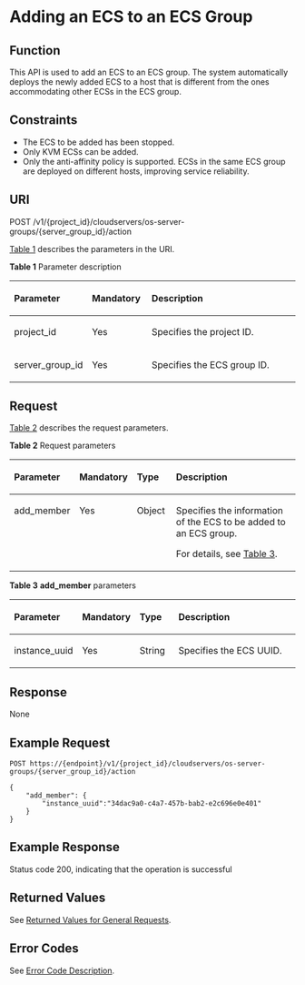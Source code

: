 # Adding an ECS to an ECS Group<a name="EN-US_TOPIC_0133622595"></a>

## Function<a name="en-us_topic_0057973153_section31887518"></a>

This API is used to add an ECS to an ECS group. The system automatically deploys the newly added ECS to a host that is different from the ones accommodating other ECSs in the ECS group.

## Constraints<a name="en-us_topic_0057973153_section32752180"></a>

-   The ECS to be added has been stopped.
-   Only KVM ECSs can be added.
-   Only the anti-affinity policy is supported. ECSs in the same ECS group are deployed on different hosts, improving service reliability.

## URI<a name="en-us_topic_0057973153_section18552212"></a>

POST /v1/\{project\_id\}/cloudservers/os-server-groups/\{server\_group\_id\}/action

[Table 1](#en-us_topic_0057973153_en-us_topic_0020212650_table62669527)  describes the parameters in the URI.

**Table  1**  Parameter description

<a name="en-us_topic_0057973153_en-us_topic_0020212650_table62669527"></a>
<table><thead align="left"><tr id="en-us_topic_0057973153_en-us_topic_0020212650_row33894570"><th class="cellrowborder" valign="top" width="22%" id="mcps1.2.4.1.1"><p id="p5187119"><a name="p5187119"></a><a name="p5187119"></a>Parameter</p>
</th>
<th class="cellrowborder" valign="top" width="21%" id="mcps1.2.4.1.2"><p id="p17503500"><a name="p17503500"></a><a name="p17503500"></a>Mandatory</p>
</th>
<th class="cellrowborder" valign="top" width="56.99999999999999%" id="mcps1.2.4.1.3"><p id="p8497414"><a name="p8497414"></a><a name="p8497414"></a>Description</p>
</th>
</tr>
</thead>
<tbody><tr id="en-us_topic_0057973153_en-us_topic_0020212650_row8419032"><td class="cellrowborder" valign="top" width="22%" headers="mcps1.2.4.1.1 "><p id="en-us_topic_0057973153_en-us_topic_0020212650_p10852974"><a name="en-us_topic_0057973153_en-us_topic_0020212650_p10852974"></a><a name="en-us_topic_0057973153_en-us_topic_0020212650_p10852974"></a>project_id</p>
</td>
<td class="cellrowborder" valign="top" width="21%" headers="mcps1.2.4.1.2 "><p id="en-us_topic_0057973153_en-us_topic_0020212650_p6675738"><a name="en-us_topic_0057973153_en-us_topic_0020212650_p6675738"></a><a name="en-us_topic_0057973153_en-us_topic_0020212650_p6675738"></a>Yes</p>
</td>
<td class="cellrowborder" valign="top" width="56.99999999999999%" headers="mcps1.2.4.1.3 "><p id="p37593705"><a name="p37593705"></a><a name="p37593705"></a>Specifies the project ID.</p>
</td>
</tr>
<tr id="row11101438101610"><td class="cellrowborder" valign="top" width="22%" headers="mcps1.2.4.1.1 "><p id="p395193810164"><a name="p395193810164"></a><a name="p395193810164"></a>server_group_id</p>
</td>
<td class="cellrowborder" valign="top" width="21%" headers="mcps1.2.4.1.2 "><p id="p295173881617"><a name="p295173881617"></a><a name="p295173881617"></a>Yes</p>
</td>
<td class="cellrowborder" valign="top" width="56.99999999999999%" headers="mcps1.2.4.1.3 "><p id="p1359265791616"><a name="p1359265791616"></a><a name="p1359265791616"></a>Specifies the ECS group ID.</p>
</td>
</tr>
</tbody>
</table>

## Request<a name="en-us_topic_0057973153_section35680930"></a>

[Table 2](#en-us_topic_0057973153_table57386915)  describes the request parameters.

**Table  2**  Request parameters

<a name="en-us_topic_0057973153_table57386915"></a>
<table><thead align="left"><tr id="en-us_topic_0057973153_row22108653"><th class="cellrowborder" valign="top" width="19.69196919691969%" id="mcps1.2.5.1.1"><p id="en-us_topic_0057972670_p57733603"><a name="en-us_topic_0057972670_p57733603"></a><a name="en-us_topic_0057972670_p57733603"></a>Parameter</p>
</th>
<th class="cellrowborder" valign="top" width="17.6017601760176%" id="mcps1.2.5.1.2"><p id="p3283105915575"><a name="p3283105915575"></a><a name="p3283105915575"></a>Mandatory</p>
</th>
<th class="cellrowborder" valign="top" width="13.91139113911391%" id="mcps1.2.5.1.3"><p id="en-us_topic_0057972670_p45910260"><a name="en-us_topic_0057972670_p45910260"></a><a name="en-us_topic_0057972670_p45910260"></a>Type</p>
</th>
<th class="cellrowborder" valign="top" width="48.7948794879488%" id="mcps1.2.5.1.4"><p id="en-us_topic_0057972670_p32634650"><a name="en-us_topic_0057972670_p32634650"></a><a name="en-us_topic_0057972670_p32634650"></a>Description</p>
</th>
</tr>
</thead>
<tbody><tr id="en-us_topic_0057973153_row62192793"><td class="cellrowborder" valign="top" width="19.69196919691969%" headers="mcps1.2.5.1.1 "><p id="en-us_topic_0057973153_p4451468"><a name="en-us_topic_0057973153_p4451468"></a><a name="en-us_topic_0057973153_p4451468"></a>add_member</p>
</td>
<td class="cellrowborder" valign="top" width="17.6017601760176%" headers="mcps1.2.5.1.2 "><p id="p7283115945710"><a name="p7283115945710"></a><a name="p7283115945710"></a>Yes</p>
</td>
<td class="cellrowborder" valign="top" width="13.91139113911391%" headers="mcps1.2.5.1.3 "><p id="en-us_topic_0057973153_p25024636"><a name="en-us_topic_0057973153_p25024636"></a><a name="en-us_topic_0057973153_p25024636"></a>Object</p>
</td>
<td class="cellrowborder" valign="top" width="48.7948794879488%" headers="mcps1.2.5.1.4 "><p id="en-us_topic_0057973153_p38357105"><a name="en-us_topic_0057973153_p38357105"></a><a name="en-us_topic_0057973153_p38357105"></a>Specifies the information of the ECS to be added to an ECS group.</p>
<p id="p19951193916339"><a name="p19951193916339"></a><a name="p19951193916339"></a>For details, see <a href="#en-us_topic_0057973153_table19917766">Table 3</a>.</p>
</td>
</tr>
</tbody>
</table>

**Table  3** **add\_member**  parameters

<a name="en-us_topic_0057973153_table19917766"></a>
<table><thead align="left"><tr id="en-us_topic_0057973153_row59878934"><th class="cellrowborder" valign="top" width="19.671967196719674%" id="mcps1.2.5.1.1"><p id="p19749611152719"><a name="p19749611152719"></a><a name="p19749611152719"></a>Parameter</p>
</th>
<th class="cellrowborder" valign="top" width="17.561756175617564%" id="mcps1.2.5.1.2"><p id="p17610130105811"><a name="p17610130105811"></a><a name="p17610130105811"></a>Mandatory</p>
</th>
<th class="cellrowborder" valign="top" width="14.001400140014002%" id="mcps1.2.5.1.3"><p id="p117492114275"><a name="p117492114275"></a><a name="p117492114275"></a>Type</p>
</th>
<th class="cellrowborder" valign="top" width="48.76487648764876%" id="mcps1.2.5.1.4"><p id="p7766201113278"><a name="p7766201113278"></a><a name="p7766201113278"></a>Description</p>
</th>
</tr>
</thead>
<tbody><tr id="en-us_topic_0057973153_row28765213"><td class="cellrowborder" valign="top" width="19.671967196719674%" headers="mcps1.2.5.1.1 "><p id="en-us_topic_0057973153_p48280896"><a name="en-us_topic_0057973153_p48280896"></a><a name="en-us_topic_0057973153_p48280896"></a>instance_uuid</p>
</td>
<td class="cellrowborder" valign="top" width="17.561756175617564%" headers="mcps1.2.5.1.2 "><p id="p461040125814"><a name="p461040125814"></a><a name="p461040125814"></a>Yes</p>
</td>
<td class="cellrowborder" valign="top" width="14.001400140014002%" headers="mcps1.2.5.1.3 "><p id="en-us_topic_0057973153_p18438475"><a name="en-us_topic_0057973153_p18438475"></a><a name="en-us_topic_0057973153_p18438475"></a>String</p>
</td>
<td class="cellrowborder" valign="top" width="48.76487648764876%" headers="mcps1.2.5.1.4 "><p id="en-us_topic_0057973153_p44665147"><a name="en-us_topic_0057973153_p44665147"></a><a name="en-us_topic_0057973153_p44665147"></a>Specifies the ECS UUID.</p>
</td>
</tr>
</tbody>
</table>

## Response<a name="section1927776"></a>

None

## Example Request<a name="en-us_topic_0057973153_section4474257"></a>

```
POST https://{endpoint}/v1/{project_id}/cloudservers/os-server-groups/{server_group_id}/action
```

```
{
    "add_member": {
        "instance_uuid":"34dac9a0-c4a7-457b-bab2-e2c696e0e401"
    }
}
```

## Example Response<a name="section1961482663317"></a>

Status code 200, indicating that the operation is successful

## Returned Values<a name="en-us_topic_0057973153_section17661930132114"></a>

See  [Returned Values for General Requests](returned-values-for-general-requests.md).

## Error Codes<a name="section85821649202813"></a>

See  [Error Code Description](error-code-description.md).

